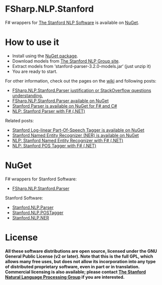 FSharp.NLP.Stanford
===================

F# wrappers for [The Stanford NLP Software](http://nlp.stanford.edu/software/index.shtml) is available on [NuGet](https://www.nuget.org/packages/FSharp.NLP.Stanford.Parser/).

How to use it
=============

- Install using the [NuGet package](https://nuget.org/packages/FSharp.NLP.Stanford.Parser).  
- Download models from [The Stanford NLP Group site](http://nlp.stanford.edu/software/stanford-parser-full-2013-06-20.zip).
- Extract models from ‘stanford-parser-3.2.0-models.jar‘ (just unzip it)
- You are ready to start.

For other information, check out the pages on the [wiki](https://github.com/sergey-tihon/FSharp.NLP.Stanford/wiki) and following posts:

- [FSharp.NLP.Stanford.Parser justification or StackOverflow questions understanding.](http://sergeytihon.wordpress.com/2013/07/21/fsharp-nlp-stanford-parser-justification-or-stackoverflow-questions-understanding/)
- [FSharp.NLP.Stanford.Parser available on NuGet](http://sergeytihon.wordpress.com/2013/06/26/fsharp-nlp-stanford-parser-available-on-nuget/)  
- [Stanford Parser is available on NuGet for F# and C#](http://sergeytihon.wordpress.com/2013/07/11/stanford-parser-is-available-on-nuget/)
- [NLP: Stanford Parser with F# (.NET)](http://sergeytihon.wordpress.com/2013/02/05/nlp-stanford-parser-with-f-net/)

Related posts:

- [Stanford Log-linear Part-Of-Speech Tagger is available on NuGet](http://sergeytihon.wordpress.com/2013/07/14/stanford-log-linear-part-of-speech-tagger-is-available-on-nuget/)
- [Stanford Named Entity Recognizer (NER) is available on NuGet](http://sergeytihon.wordpress.com/2013/07/12/stanford-named-entity-recognizer-ner-is-available-on-nuget/)
- [NLP: Stanford Named Entity Recognizer with F# (.NET)](http://sergeytihon.wordpress.com/2013/02/16/nlp-stanford-named-entity-recognizer-with-f-net/)
- [NLP: Stanford POS Tagger with F# (.NET)](http://sergeytihon.wordpress.com/2013/02/08/nlp-stanford-pos-tagger-with-f-net/)

NuGet
=============

F# wrappers for Stanford Software:

- [FSharp.NLP.Stanford.Parser](https://www.nuget.org/packages/FSharp.NLP.Stanford.Parser/)

Stanford Software:

- [Stanford.NLP.Parser](https://www.nuget.org/packages/Stanford.NLP.Parser/)
- [Stanford.NLP.POSTagger](https://www.nuget.org/packages/Stanford.NLP.POSTagger/)
- [Stanford.NLP.NER](https://www.nuget.org/packages/Stanford.NLP.NER/)

License
=======
**All these software distributions are open source, licensed under the GNU General Public License (v2 or later). Note that this is the full GPL, which allows many free uses, but does not allow its incorporation into any type of distributed proprietary software, even in part or in translation. Commercial licensing is also available; please contact [The Stanford Natural Language Processing Group](http://www-nlp.stanford.edu/) if you are interested.**